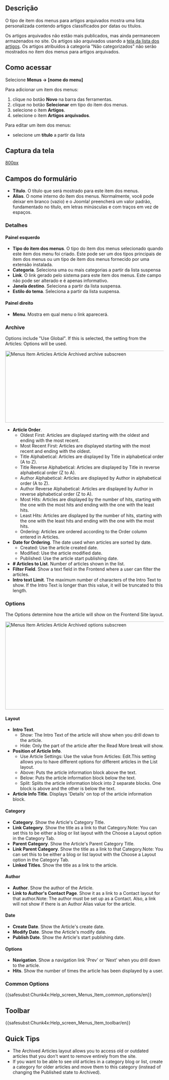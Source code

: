<!-- Filename: Help4.x:Menu_Item:_Article_Archived / Display title:   Item dos menus: Artigos arquivados -->

## Descrição

O tipo de item dos menus para artigos arquivados mostra uma lista
personalizada contendo artigos classificados por datas ou títulos.

Os artigos arquivados não estão mais publicados, mas ainda permanecem
armazenados no site. Os artigos são arquivados usando a <a
href="https://docs.joomla.org/index.php?title=Help4.x:Articles/pt-br&amp;action=edit&amp;redlink=1"
class="new" title="Help4.x:Articles/pt-br (page does not exist)">tela da
lista dos artigos</a>. Os artigos atribuídos à categoria "Não
categorizados" não serão mostrados no item dos menus para artigos
arquivados.

## Como acessar
Selecione **Menus → \[nome do menu\]**

Para adicionar um item dos menus:

1.  clique no botão **Novo** na barra das ferramentas.
2.  clique no botão **Selecionar** em tipo do item dos menus.
3.  selecione o item **Artigos**.
4.  selecione o item **Artigos arquivados**.

Para editar um item dos menus:

- selecione um **título** a partir da lista

## Captura da tela

<a
href="https://docs.joomla.org/index.php?title=Special:Upload&amp;wpDestFile=Help-4x-Menus-Item-Articles-Article-Archived-screen-pt-br.png"
class="new"
title="File:Help-4x-Menus-Item-Articles-Article-Archived-screen-pt-br.png">800px</a>

## Campos do formulário

- **Título**. O título que será mostrado para este item dos menus.
- **Alias**. O nome interno do item dos menus. Normalmente, você pode
  deixar em branco (vazio) e o Joomla! preencherá um valor padrão,
  fundamentado no título, em letras minúsculas e com traços em vez de
  espaços.

### Detalhes

#### Painel esquerdo

- **Tipo do item dos menus**. O tipo do item dos menus selecionado
  quando este item dos menu foi criado. Este pode ser um dos tipos
  principais de item dos menus ou um tipo de item dos menus fornecido
  por uma extensão instalada.
- **Categoria**. Seleciona uma ou mais categorias a partir da lista
  suspensa
- **Link**. O link gerado pelo sistema para este item dos menus. Este
  campo não pode ser alterado e é apenas informativo.
- **Janela destino**. Seleciona a partir da lista suspensa.
- **Estilo do tema**. Seleciona a partir da lista suspensa.

#### Painel direito

- **Menu**. Mostra em qual menu o link aparecerá.

### Archive

Options include "Use Global". If this is selected, the setting from the
Articles: Options
will be used.


<img
src="https://docs.joomla.org/images/thumb/b/ba/Help-4x-Menus-Item-Articles-Article-Archived-archive-subscreen-en.png/600px-Help-4x-Menus-Item-Articles-Article-Archived-archive-subscreen-en.png"
decoding="async"
srcset="https://docs.joomla.org/images/thumb/b/ba/Help-4x-Menus-Item-Articles-Article-Archived-archive-subscreen-en.png/900px-Help-4x-Menus-Item-Articles-Article-Archived-archive-subscreen-en.png 1.5x, https://docs.joomla.org/images/thumb/b/ba/Help-4x-Menus-Item-Articles-Article-Archived-archive-subscreen-en.png/1200px-Help-4x-Menus-Item-Articles-Article-Archived-archive-subscreen-en.png 2x"
data-file-width="2880" data-file-height="1092" width="600" height="228"
alt="Menus Item Articles Article Archived archive subscreen" />

- **Article Order**.
  - Oldest First: Articles are displayed starting with the oldest and
    ending with the most recent.
  - Most Recent First: Articles are displayed starting with the most
    recent and ending with the oldest.
  - Title Alphabetical: Articles are displayed by Title in alphabetical
    order (A to Z).
  - Title Reverse Alphabetical: Articles are displayed by Title in
    reverse alphabetical order (Z to A).
  - Author Alphabetical: Articles are displayed by Author in
    alphabetical order (A to Z).
  - Author Reverse Alphabetical: Articles are displayed by Author in
    reverse alphabetical order (Z to A).
  - Most Hits: Articles are displayed by the number of hits, starting
    with the one with the most hits and ending with the one with the
    least hits.
  - Least Hits: Articles are displayed by the number of hits, starting
    with the one with the least hits and ending with the one with the
    most hits.
  - Ordering: Articles are ordered according to the Order column entered
    in
    Articles.
- **Date for Ordering**. The date used when articles are sorted by date.
  - Created: Use the article created date.
  - Modified: Use the article modified date.
  - Published: Use the article start publishing date.
- **\# Articles to List**. Number of articles shown in the list.
- **Filter Field**. Show a text field in the Frontend where a user can
  filter the articles.
- **Intro text Limit**. The maximum number of characters of the Intro
  Text to show. If the Intro Text is longer than this value, it will be
  truncated to this length.

### Options

The Options determine how the article will show on the Frontend Site
layout.

<img
src="https://docs.joomla.org/images/thumb/a/a4/Help-4x-Menus-Item-Articles-Article-Archived-options-subscreen-en.png/600px-Help-4x-Menus-Item-Articles-Article-Archived-options-subscreen-en.png"
decoding="async"
srcset="https://docs.joomla.org/images/thumb/a/a4/Help-4x-Menus-Item-Articles-Article-Archived-options-subscreen-en.png/900px-Help-4x-Menus-Item-Articles-Article-Archived-options-subscreen-en.png 1.5x, https://docs.joomla.org/images/thumb/a/a4/Help-4x-Menus-Item-Articles-Article-Archived-options-subscreen-en.png/1200px-Help-4x-Menus-Item-Articles-Article-Archived-options-subscreen-en.png 2x"
data-file-width="2880" data-file-height="1340" width="600" height="279"
alt="Menus Item Articles Article Archived options subscreen" />

#### Layout

- **Intro Text**.
  - Show: The Intro Text of the article will show when you drill down to
    the article.
  - Hide: Only the part of the article after the Read More break will
    show.
- **Position of Article Info**.
  - Use Article Settings: Use the value from Articles: Edit.This
    setting allows you to have different options for different articles
    in the List layout.
  - Above: Puts the article information block above the text.
  - Below: Puts the article information block below the text.
  - Split: Splits the article information block into 2 separate blocks.
    One block is above and the other is below the text.
- **Article Info Title**. Displays 'Details' on top of the article
  information block.

#### Category

- **Category**. Show the Article's Category Title.
- **Link Category**. Show the title as a link to that Category.Note: You
  can set this to be either a blog or list layout with the Choose a Layout
  option in the Category Tab.
- **Parent Category**. Show the Article's Parent Category Title.
- **Link Parent Category**. Show the title as a link to that
  Category.Note: You can set this to be either a blog or list layout
  with the Choose a Layout
  option in the Category Tab.
- **Linked Titles**. Show the title as a link to the article.

#### Author

- **Author**. Show the author of the Article.
- **Link to Author's Contact Page**. Show it as a link to a Contact
  layout for that author.Note: The author must be set up as a
  Contact.
  Also, a link will not show if there is an Author Alias
  value for the article.

#### Date

- **Create Date**. Show the Article's create date.
- **Modify Date**. Show the Article's modify date.
- **Publish Date**. Show the Article's start publishing date.

#### Options

- **Navigation**. Show a navigation link 'Prev' or 'Next' when you drill
  down to the article.
- **Hits**. Show the number of times the article has been displayed by a
  user.

### Common Options

{{safesubst:Chunk4x:Help_screen_Menus_Item_common_options/en}}

## Toolbar

{{safesubst:Chunk4x:Help_screen_Menus_Item_toolbar/en}}

## Quick Tips

- The Archived Articles layout allows you to access old or outdated
  articles that you don't want to remove entirely from the site.
- If you want to be able to see old articles in a category blog or list,
  create a category for older articles and move them to this category
  (instead of changing the Published state to Archived).
